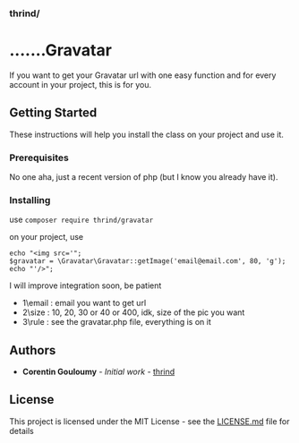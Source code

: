 ### thrind/
# .......Gravatar

If you want to get your Gravatar url with one easy function and for every account in your project, this is for you.

## Getting Started

These instructions will help you install the class on your project and use it.

### Prerequisites

No one aha, just a recent version of php (but I know you already have it).

### Installing

use `composer require thrind/gravatar`

on your project, use 
```
echo "<img src='";
$gravatar = \Gravatar\Gravatar::getImage('email@email.com', 80, 'g');
echo "'/>";
```
I will improve integration soon, be patient

* 1\email : email you want to get url
* 2\size : 10, 20, 30 or 40 or 400, idk, size of the pic you want
* 3\rule : see the gravatar.php file, everything is on it

## Authors

* **Corentin Gouloumy** - *Initial work* - [thrind](https://github.com/thrind)

## License

This project is licensed under the MIT License - see the [LICENSE.md](https://github.com/thrind/gravatar/LICENSE.md) file for details
